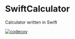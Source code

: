 # SwiftCalculator
Calculator written in Swift

[![codecov](https://codecov.io/gh/Adobels/SwiftCalculator/branch/develop/graph/badge.svg)](https://codecov.io/gh/Adobels/SwiftCalculator)
